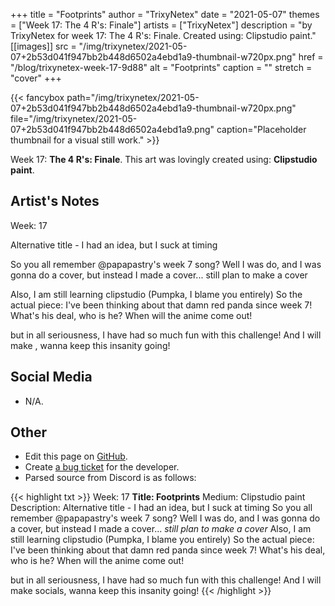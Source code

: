 +++
title =       "Footprints"
author =      "TrixyNetex"
date =        "2021-05-07"
themes =      ["Week 17: The 4 R's: Finale"]
artists =     ["TrixyNetex"]
description = "by TrixyNetex for week 17: The 4 R's: Finale. Created using: Clipstudio paint."
[[images]]
      src = "/img/trixynetex/2021-05-07+2b53d041f947bb2b448d6502a4ebd1a9-thumbnail-w720px.png"
      href = "/blog/trixynetex-week-17-9d88"
      alt = "Footprints"
      caption = ""
      stretch = "cover"
+++

{{< fancybox path="/img/trixynetex/2021-05-07+2b53d041f947bb2b448d6502a4ebd1a9-thumbnail-w720px.png" file="/img/trixynetex/2021-05-07+2b53d041f947bb2b448d6502a4ebd1a9.png" caption="Placeholder thumbnail for a visual still work." >}}


Week 17: **The 4 R's: Finale**. This art was lovingly created using: **Clipstudio paint**.

## Artist's Notes

Week: 17 

Alternative title - I had an idea, but I suck at timing

So you all remember @papapastry's week 7 song? Well I was do, and I was gonna do a cover, but instead I made a cover... still plan to make a cover

Also, I am still learning clipstudio (Pumpka, I blame you entirely) 
So the actual piece: I've been thinking about that damn red panda since week 7! What's his deal, who is he? When will the anime come out! 

but in all seriousness, I have had so much fun with this challenge! And I will make , wanna keep this insanity going!

## Social Media

- N/A.

## Other

- Edit this page on [GitHub](https://github.com/teaminkling/web-refresh/edit/main/content/blog/trixynetex-week-17-9d88.md).
- Create [a bug ticket](https://github.com/teaminkling/web-refresh/issues/new?assignees=&labels=bug&template=problem-report.md&title=) for the developer.
- Parsed source from Discord is as follows:

{{< highlight txt >}}
Week: 17 
**Title:  Footprints**
Medium: Clipstudio paint
Description: Alternative title - I had an idea, but I suck at timing
So you all remember @papapastry's week 7 song? Well I was do, and I was gonna do a cover, but instead I made a cover... *still plan to make a cover*
Also, I am still learning clipstudio (Pumpka, I blame you entirely) 
So the actual piece: I've been thinking about that damn red panda since week 7! What's his deal, who is he? When will the anime come out! 

but in all seriousness, I have had so much fun with this challenge! And I will make socials, wanna keep this insanity going!
{{< /highlight >}}